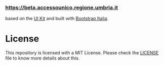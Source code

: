 ### https://beta.accessounico.regione.umbria.it

based on the [UI Kit](https://github.com/italia/design-ui-kit)
and built with [Bootstrap Italia](https://github.com/italia/bootstrap-italia/).

# License
This repository is licensed with a MIT License. Please check the
[LICENSE](LICENSE) file to know more details about this.

